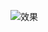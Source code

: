 ![效果]([images/logo.png](https://github.com/AnJiaoDe/SwipeBackNiubility/blob/master/gif/SVID_20250624_222950_1%2000_00_00-00_00_30.gif))
